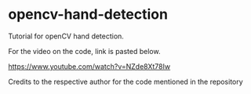 # opencv-hand-detection

Tutorial for openCV hand detection.

For the video on the code, link is pasted below.

https://www.youtube.com/watch?v=NZde8Xt78Iw

Credits to the respective author for the code mentioned in the repository
